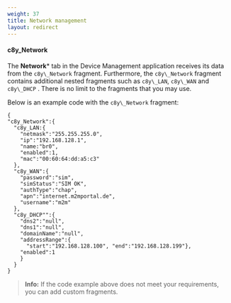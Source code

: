 ```yaml
---
weight: 37
title: Network management
layout: redirect
---
```


#### c8y\_Network

The **Network*** tab in the Device Management application receives its data from the `c8y\_Network` fragment. Furthermore, the `c8y\_Network` fragment contains additional nested fragments such as `c8y\_LAN`, `c8y\_WAN` and `c8y\_DHCP` . There is no limit to the fragments that you may use. 

Below is an example code with the `c8y\_Network` fragment:

```http
{
"c8y_Network":{
  "c8y_LAN:{
  	"netmask":"255.255.255.0",
	"ip":"192.168.128.1",
	"name:"br0",
	"enabled":1,
	"mac":"00:60:64:dd:a5:c3"
  },
  "c8y_WAN":{
 	"password":"sim",
	"simStatus":"SIM OK",
	"authType":"chap",
	"apn":"internet.m2mportal.de",
	"username":"m2m"
  },
  "c8y_DHCP"":{  
	"dns2":"null",
	"dns1":"null",
	"domainName":"null",
	"addressRange":{
	  "start":"192.168.128.100", "end":"192.168.128.199"},
	"enabled":1
	}
  }
}
```
>**Info:** If the code example above does not meet your requirements, you can add custom fragments.


